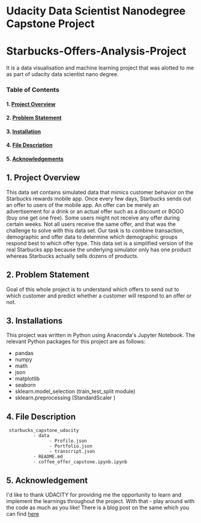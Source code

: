 # Udacity Data Scientist Nanodegree Capstone Project
# Starbucks-Offers-Analysis-Project
It is a data visualisation and machine learning project that was alotted to me as part of udacity data scientist nano degree.

### Table of Contents

#### 1. [Project Overview](#intro)
#### 2. [Problem Statement](#ps)
#### 3. [Installation](#installation)
#### 4. [File Description](#files)
#### 5. [Acknowledgements](#ack)

## 1. Project Overview<a name="intro"></a>
This data set contains simulated data that mimics customer behavior on the Starbucks rewards mobile app. Once every few days, Starbucks sends out an offer to users of the mobile app. An offer can be merely an advertisement for a drink or an actual offer such as a discount or BOGO (buy one get one free). Some users might not receive any offer during certain weeks.
Not all users receive the same offer, and that was the challenge to solve with this data set.
Our task is to combine transaction, demographic and offer data to determine which demographic groups respond best to which offer type. This data set is a simplified version of the real Starbucks app because the underlying simulator only has one product whereas Starbucks actually sells dozens of products.

## 2. Problem Statement<a name="ps"></a>
Goal of this whole project is to understand which offers to send out to which customer and predict whether a customer will respond to an offer or not.

## 3. Installations<a name="installation"></a>
This project was written in Python using Anaconda's Jupyter Notebook. The relevant Python packages for this project are as follows:

- pandas
- numpy
- math
- json
- matplotlib
- seaborn
- sklearn.model_selection (train_test_split module)
- sklearn.preprocessing (StandardScaler )

## 4. File Description<a name = "files"></a>
~~~~~~~
 starbucks_capstone_udacity
          - data
                - Profile.json
                - Portfolio.json
                - transcript.json
          - README.md
          - coffee_offer_capstone.ipynb.ipynb
~~~~~~~  
 
## 5. Acknowledgement<a name = "ack"></a>
I'd like to thank UDACITY for providing me the opportunity to learn and implement the learnings throughout the project. With that - play around with the code as much as you like!
There is a blog post on the same which you can find [here](https://medium.com/@himanshuparti/analysing-effectiveness-of-starbucks-offers-61d2d2613c0a)

